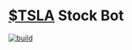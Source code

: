 # [$TSLA](https://www.google.com/finance/quote/TSLA:NASDAQ) Stock Bot

[![build](https://github.com/jaredsburrows/botteslastock/actions/workflows/build.yml/badge.svg)](https://github.com/jaredsburrows/botteslastock/actions/workflows/build.yml)

